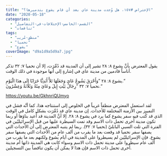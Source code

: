 ```yaml
---
title: "الإعتراض #١٥٧، هل وُجدت مدينة عاي بعد أن قام يشوع بتدميرها؟"
date: "2020-05-18"
categories: 
  - "القسم-الخامس-الإختلافات-في-التفاصيل"
  - "تناقضات"
tags: 
  - "منطق-مُريب"
  - "نحميا"
  - "يشوع"
coverImage: "d9a1d9a5d9a7.jpg"
---
```


يقول المعترض بأنَّ يشوع ٨: ٢٨ تشير إلى أن المدينة قد دُمِّرَت، إلا أن نحميا ٧: ٣٢ تذكر أناساً قادمين من مدينة عاي في إشارةٍ إلى أنها موجودة في ذلك الوقت.

يشوع ٨: ٢٨ ”وَأَحْرَقَ يَشُوعُ عَايَ وَجَعَلَهَا تَلاًّ أَبَدِيًّا خَرَابًا إِلَى هذَا الْيَوْمِ.“  
نحميا ٧: ٣٢ ”رِجَالُ بَيْتِ إِيلَ وعَايَ مِئَةٌ وَثَلاَثةٌ وَعِشْرُونَ.“

https://youtu.be/GkhnriQUmyo

لقد استعمل المعترض منطقاً غريباً في الخلوص إلى استنتاجه هذا، كما أنَّه فشل في التمييز بين الأزمنة المختلفة للأحداث. إن مدينة عاي قد دُمِّرَت بشكل كامل في الوقت الذي قد كُتب فيه سفر يشوع كما يرد في يشوع ٨: ٢٨. إلا أنَّ المدينة قد أُعيد بناؤها أو ربما تكون مدينة أُخرى تحمل ذات الاسم وقد تمت السيطرة عليها من قبل الإسرائيليّين في الفترة التي تلت السبي البابليّ (نحميا ٧: ٣٢). ربما لم يتنبه المعترض إلى أن الأحداث التي يصفها سفر نحميا قد وقعت بعد ما يقرب من ألف عامٍ من الأحداث التي يصفها سفر يشوع. فإن الإسرائيليّين لم يسيطروا على المدينة في أيام يشوع ولكنهم بعد ما يقرب من ألف عام سيطروا على مدينة تحمل ذات الاسم وسواء كانت هي المدينة ذاتها أم مدينة أُخرى تحمل ذات الاسم فإن هذا لا يمكن أن يكون تناقضاً بين التسجيلين.
